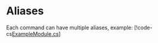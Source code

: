 # Aliases

Each command can have multiple aliases, example:
[!code-cs[ExampleModule.cs](Aliases/ExampleModule.cs#L7-L11)]